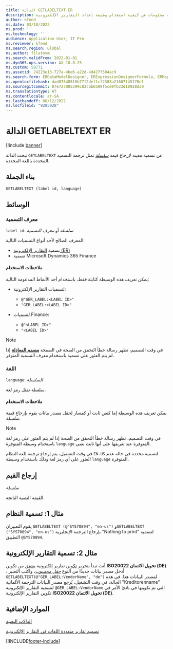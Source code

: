 ```yaml
---
title: الدالة GETLABELTEXT ER
description: توفر هذه المقالة معلومات عن كيفية استخدام وظيفة إعداد التقارير الإلكترونية GETLABELTEXT.
author: kfend
ms.date: 03/18/2022
ms.prod: ''
ms.technology: ''
audience: Application User, IT Pro
ms.reviewer: kfend
ms.search.region: Global
ms.author: filatovm
ms.search.validFrom: 2022-01-01
ms.dyn365.ops.version: AX 10.0.25
ms.custom: 58771
ms.assetid: 24223e13-727a-4be6-a22d-4d427f504ac9
ms.search.form: ERDataModelDesigner, ERExpressionDesignerFormula, ERMappedFormatDesigner, ERModelMappingDesigner
ms.openlocfilehash: dad87548518b77f2def1cf2383a21607f45170e1
ms.sourcegitcommit: 87e727005399c82cbb6509f5ce9fb33d18928d30
ms.translationtype: HT
ms.contentlocale: ar-SA
ms.lasthandoff: 08/12/2022
ms.locfileid: "9285928"
---
```

# <a name="getlabeltext-er-function"></a>الدالة GETLABELTEXT ER

[!include [banner](../includes/banner.md)]

تبحث الدالة `GETLABELTEXT` عن تسمية معينة لإرجاع قيمة *[سلسلة](er-formula-supported-data-types-primitive.md#string)* تمثل ترجمة التسمية المحددة باللغة المحددة.

## <a name="syntax"></a>بناء الجملة

```vb
GETLABELTEXT (label id, language)
```

## <a name="arguments"></a>الوسائط

### <a name="label-id"></a>معرف التسمية

`label id`: *سلسلة* أو *معرف التسمية*

المعرف الصالح لأحد أنواع التسميات التالية:

- تسمية [التقارير الإلكترونية (ER)](general-electronic-reporting.md)
- تسمية Microsoft Dynamics 365‏ Finance

#### <a name="usage-notes"></a>ملاحظات الاستخدام

يمكن تعريف هذه الوسيطة كثابتة فقط، باستخدام أحد الأنماط المدعومة التالية:

- لتسميات التقارير الإلكترونية:

    - `@"GER_LABEL:<LABEL ID>"`
    - `"GER_LABEL:<LABEL ID>"`

- لتسميات Finance:

    - `@"<LABEL ID>"`
    - `"<LABEL ID>"`

> [!NOTE]
> في وقت التصميم، تظهر رسالة خطأ التحقق من الصحة في الصفحة **[مصمم المعادلة](er-advanced-formula-editor.md)** إذا لم يتم العثور على تسمية باستخدام معرف التسمية المتوفر.

### <a name="language"></a>اللغة

`language`: *السلسلة*

سلسلة تمثل رمز لغة.

#### <a name="usage-notes"></a>ملاحظات الاستخدام

يمكن تعريف هذه الوسيطة إما كنص ثابت أو كمسار لحقل مصدر بيانات يقوم بإرجاع قيمة *سلسلة*.

> [!NOTE]
> في وقت التصميم، تظهر رسالة خطأ التحقق من الصحة إذا لم يتم العثور على رمز لغة باستخدام وسيطة المتوفرة `language` المتوفرة عند تعريفها على أنها ثابت نصي.
>
> في وقت التشغيل، يتم إرجاع ترجمة للغة النظام `EN-US` لتسمية محددة في حاله عدم العثور على أي رمز لغة وذلك باستخدام وسيطة `language` المتوفرة.

## <a name="return-values"></a>إرجاع القيم

*سلسلة*

القيمة النصية الناتجة.

## <a name="example-1-system-label"></a><a name=example-1></a>مثال 1: تسمية النظام

يقوم التعبيران `GETLABELTEXT (@"SYS70894", "en-us")` و`GETLABELTEXT ("SYS70894", "en-us")` بإرجاع الترجمة الإنجليزية "Nothing to print" لتسمية التطبيق `@SYS70894`.

## <a name="example-2-er-label"></a><a name=example-2></a>مثال 2: تسمية التقارير الإلكترونية

أنت تبدأ بتحرير [تكوين](general-electronic-reporting.md#Configuration) تقارير إلكترونية [يشتق](er-quick-start2-customize-report.md#DeriveProvidedFormat) من تكوين **ISO20022 تحويل الائتمان (DE)** ، أدخل مصدر بيانات جديدًا من النوع *[حقل محسوب](er-calculated-field-ds-performance.md)*، واكتب التعبير `GETLABELTEXT(@"GER_LABEL:VendorName", "de")` لمصدر البيانات هذا. في هذه الحالة، في وقت التشغيل، يُرجع مصدر البيانات الترجمة الألمانية "Kreditorenname" لتسمية التقارير الإلكترونية `@GER_LABEL:VendorName` التي تم تكوينها في بادئ الأمر في تكوين التقارير الإلكترونية **ISO20022 تحويل الائتمان‬ (DE)**.

## <a name="additional-resources"></a>الموارد الإضافية

[الدالات النصية](er-functions-category-text.md)

[تصميم تقارير متعددة اللغات في التقارير الإلكترونية](er-design-multilingual-reports.md)

[!INCLUDE[footer-include](../../../includes/footer-banner.md)]
